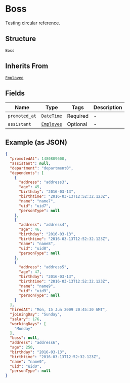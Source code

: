 
# Boss

Testing circular reference.

## Structure

`Boss`

## Inherits From

[`Employee`](/doc/models/employee.md)

## Fields

| Name | Type | Tags | Description |
|  --- | --- | --- | --- |
| `promoted_at` | `DateTime` | Required | - |
| `assistant` | [`Employee`](/doc/models/employee.md) | Optional | - |

## Example (as JSON)

```json
{
  "promotedAt": 1480809600,
  "assistant": null,
  "department": "department0",
  "dependents": [
    {
      "address": "address3",
      "age": 45,
      "birthday": "2016-03-13",
      "birthtime": "2016-03-13T12:52:32.123Z",
      "name": "name7",
      "uid": "uid7",
      "personType": null
    },
    {
      "address": "address4",
      "age": 46,
      "birthday": "2016-03-13",
      "birthtime": "2016-03-13T12:52:32.123Z",
      "name": "name8",
      "uid": "uid8",
      "personType": null
    },
    {
      "address": "address5",
      "age": 47,
      "birthday": "2016-03-13",
      "birthtime": "2016-03-13T12:52:32.123Z",
      "name": "name9",
      "uid": "uid9",
      "personType": null
    }
  ],
  "hiredAt": "Mon, 15 Jun 2009 20:45:30 GMT",
  "joiningDay": "Sunday",
  "salary": 176,
  "workingDays": [
    "Monday"
  ],
  "boss": null,
  "address": "address6",
  "age": 250,
  "birthday": "2016-03-13",
  "birthtime": "2016-03-13T12:52:32.123Z",
  "name": "name0",
  "uid": "uid0",
  "personType": null
}
```


